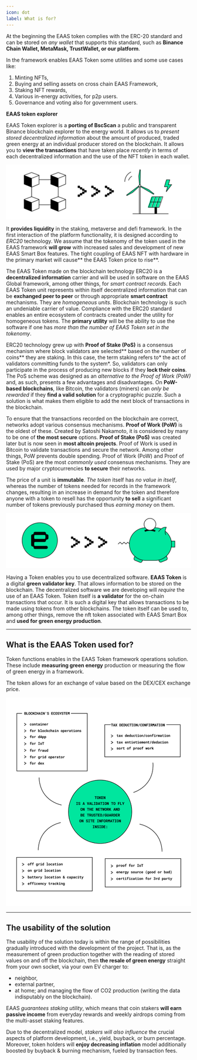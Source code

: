 ```yaml
---
icon: dot
label: What is for?
---
```

At the beginning the EAAS token complies with the ERC-20 standard and can be stored on *any wallet* that supports this standard, such as **Binance Chain Wallet, MetaMask, TrustWallet, or our platform**.
 
In the framework enables EAAS Token some utilities and some use cases like:
 
1. Minting NFTs,
2. Buying and selling assets on cross chain EAAS Framework,
3. Staking NFT rewards,
4. Various in-energy activities, for p2p users.
5. Governance and voting also for government users.
 
**EAAS token explorer**
 
EAAS Token explorer is a **porting of BscScan** a public and transparent Binance blockchain explorer to the energy world. It allows us to *present stored decentralized information* about the amount of produced, traded green energy at an individual producer stored on the blockchain. It allows you to **view the transactions** that have taken place *recently* in terms of each decentralized information and the use of the NFT token in each wallet.

![](/src/headers/blockchain_to_green_energy.png)

It **provides liquidity** in the staking, metaverse and defi framework. In the first interaction of the platform functionality, it is designed according to *ERC20* technology. We assume that the tokenomy of the token used in the EAAS framework **will grow** with increased sales and development of new EAAS Smart Box features. The tight coupling of EAAS NFT with hardware in the primary market will cause** the EAAS Token price to rise**.
 
The EAAS Token made on the blockchain technology ERC20 is a **decentralized information** carrier and will be used in software on the EAAS Global framework, among other things, for *smart contract records*. Each EAAS Token unit represents within itself decentralized information that can be **exchanged peer to peer** or through appropriate **smart contract** mechanisms. They are *homogeneous units*. Blockchain technology is such an undeniable carrier of value. Compliance with the ERC20 standard enables an entire ecosystem of contracts created under the utility for homogeneous tokens. The **primary utility** will be the ability to use the software if one has *more than the number of EAAS Token set in the tokenomy*.
 
ERC20 technology grew up with **Proof of Stake (PoS)** is a consensus mechanism where block validators are selected** based on the number of coins** they are staking. In this case, the term staking refers to* the act of validators committing funds to the system*. So, validators can only participate in the process of producing new blocks if they **lock their coins**. The PoS scheme was designed as an *alternative to the Proof of Work (PoW)* and, as such, presents a few advantages and disadvantages. On **PoW-based blockchains**, like Bitcoin, the validators (miners) can *only be rewarded* if they **find a valid solution** for a cryptographic puzzle. Such a solution is what makes them eligible to add the next block of transactions in the blockchain. 
 
To ensure that the transactions recorded on the blockchain are correct, networks adopt various consensus mechanisms. **Proof of Work (PoW)** is the oldest of these. Created by Satoshi Nakamoto, it is considered by many to be one of **the most secure** options. **Proof of Stake (PoS)** was created later but is now seen in **most altcoin projects**. Proof of Work is used in Bitcoin to validate transactions and secure the network. Among other things, PoW prevents double spending. Proof of Work (PoW) and Proof of Stake (PoS) are the most *commonly used* consensus mechanisms. They are used by major cryptocurrencies **to secure** their networks.
 
The price of a unit is **immutable**. *The token* itself has *no value in itself*, whereas the number of tokens needed for records in the framework changes, resulting in an increase in demand for the token and therefore anyone with a token to resell has the opportunity **to sell** a significant number of tokens previously purchased thus *earning money* on them.

![](/src/headers/sell_tokens_earn_money.png)
 
Having a Token enables you to use decentralized software. **EAAS Token** is a digital **green validator key**. That allows information to be stored on the blockchain. The decentralized software we are developing will *require* the use of an EAAS Token. Token itself is **a validator** for the on-chain transactions that occur. It is such a digital key that allows transactions to be made using tokens from other blockchains. The token itself can be used to, among other things, remove the nft token associated with EAAS Smart Box and **used for green energy production**.

---

## What is the EAAS Token used for?

Token functions enables in the EAAS Token framework operations solution. These include **measuring green energy** production or measuring the flow of green energy in a framework.

The token allows for an exchange of value based on the DEX/CEX exchange price.

![The framework indicates where and how the token will be applied.](/src/headers/token_is_a_validation.png)


---

## The usability of the solution

The usability of the solution today is within the range of possibilities gradually introduced with the development of the project. That is, as the measurement of green production together with the reading of stored values on and off the blockchain, then **the resale of green energy** straight from your own socket, via your own EV charger to:

- neighbor, 
- external partner, 
- at home; and managing the flow of CO2 production (writing the data indisputably on the blockchain).

EAAS *guarantees staking utility*, which means that coin stakers **will earn passive income** from everyday rewards and weekly airdrops coming from the multi-asset staking features.
 
Due to the decentralized model, *stakers will also influence* the crucial aspects of platform development, i.e., yield, buyback, or burn percentage. Moreover, token holders will **enjoy decreasing inflation** model additionally boosted by buyback & burning mechanism, fueled by transaction fees.